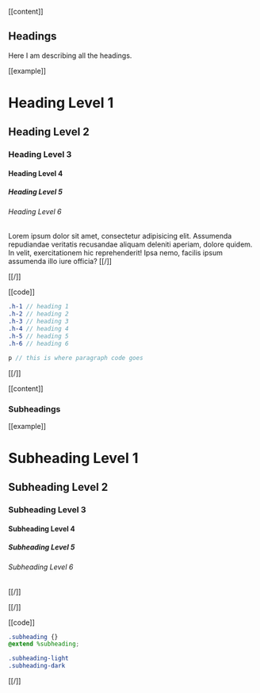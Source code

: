 [[content]]
## Headings

Here I am describing all the headings.

[[example]]
# Heading Level 1
## Heading Level 2
### Heading Level 3
#### Heading Level 4
##### Heading Level 5
###### Heading Level 6

Lorem ipsum dolor sit amet, consectetur adipisicing elit. Assumenda repudiandae veritatis recusandae aliquam deleniti aperiam, dolore quidem. In velit, exercitationem hic reprehenderit! Ipsa nemo, facilis ipsum assumenda illo iure officia?
[[/]]

[[/]]

[[code]]
```scss
.h-1 // heading 1
.h-2 // heading 2
.h-3 // heading 3
.h-4 // heading 4
.h-5 // heading 5
.h-6 // heading 6

p // this is where paragraph code goes
```
[[/]]

[[content]]
### Subheadings

[[example]]
<h1 class="subheading">Subheading Level 1</h1>
<h2 class="subheading">Subheading Level 2</h2>
<h3 class="subheading">Subheading Level 3</h3>
<h4 class="subheading">Subheading Level 4</h4>
<h5 class="subheading">Subheading Level 5</h5>
<h6 class="subheading">Subheading Level 6</h6>
[[/]]

[[/]]

[[code]]
```scss
.subheading {}
@extend %subheading;

.subheading-light
.subheading-dark
```
[[/]]
